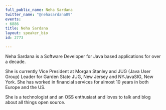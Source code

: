```yaml
---
full_public_name: Neha Sardana
twitter_name: "@nehasardana09"
events:
- 6886
title: Neha Sardana
layout: speaker_bio
id: 2773

---
```

Neha Sardana is a Software Developer for Java based applications for over a decade.

She is currently Vice President at Morgan Stanley and JUG (Java User Group) Leader for Garden State JUG, New Jersey and NYJavaSIG, New York. She has worked in financial services for almost 10 years in both Europe and the US.

She is a technologist and an OSS enthusiast and loves to talk and blog about all things open source.